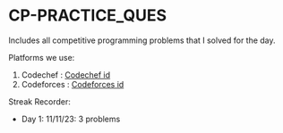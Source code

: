 # CP-PRACTICE_QUES
Includes all competitive programming problems that I solved for the day.

Platforms we use:
1. Codechef   : [Codechef id](https://www.codechef.com/users/procomder_101)
2. Codeforces : [Codeforces id](https://codeforces.com/profile/procoder_hp14)

Streak Recorder:
- Day 1: 11/11/23: 3 problems

